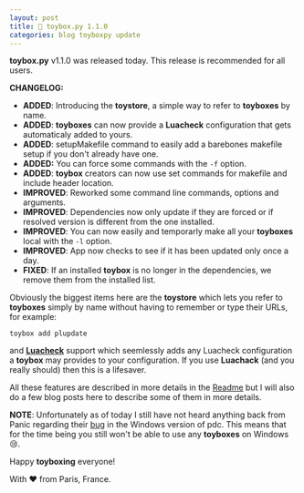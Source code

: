 ```yaml
---
layout: post
title: 🧸 toybox.py 1.1.0
categories: blog toyboxpy update
---
```


**toybox.py** v1.1.0 was released today. This release is recommended for all users.

**CHANGELOG:**
- **ADDED**: Introducing the **toystore**, a simple way to refer to **toyboxes** by name.
- **ADDED**: **toyboxes** can now provide a **Luacheck** configuration that gets automaticaly added to yours.
- **ADDED**: setupMakefile command to easily add a barebones makefile setup if you don't already have one.
- **ADDED:** You can force some commands with the `-f` option.
- **ADDED**: **toybox** creators can now use set commands for makefile and include header location.
- **IMPROVED**: Reworked some command line commands, options and arguments.
- **IMPROVED**: Dependencies now only update if they are forced or if resolved version is different from the one installed.
- **IMPROVED**: You can now easily and temporarly make all your **toyboxes** local with the `-l` option.
- **IMPROVED**: App now checks to see if it has been updated only once a day.
- **FIXED**: If an installed **toybox** is no longer in the dependencies, we remove them from the installed list.

Obviously the biggest items here are the **toystore** which lets you refer to **toyboxes** simply by name without having to remember or type their URLs, for example:
```
toybox add plupdate
```
and **[Luacheck](https://github.com/lunarmodules/luacheck)** support which seemlessly adds any Luacheck configuration a **toybox** may provides to your configuration. If you use **Luachack** (and you really should) then this is a lifesaver.

All these features are described in more details in the [Readme](https://github.com/DidierMalenfant/toybox.py#toyboxpy) but I will also do a few blog posts here to describe some of them in more details.

**NOTE**: Unfortunately as of today I still have not heard anything back from Panic regarding their [bug](https://devforum.play.date/t/pdc-on-windows-doesnt-seem-to-support-import-path-relative-to-the-current-file/8865) in the Windows version of pdc. This means that for the time being you still won't be able to use any **toyboxes** on Windows 😢.

Happy **toyboxing** everyone!

With ❤️ from Paris, France.
